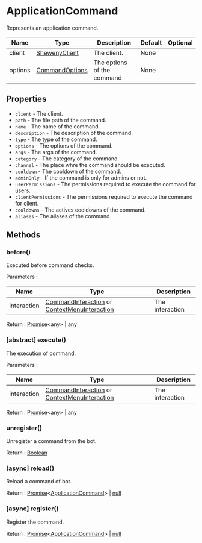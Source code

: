 # ApplicationCommand

Represents an application command.

| Name    | Type                                           | Description                | Default | Optional |
| ------- | ---------------------------------------------- | -------------------------- | ------- | -------- |
| client  | [ShewenyClient](../classes/ShewenyClient.md)   | The client.                | None    |          |
| options | [CommandOptions](../typedef/CommandOptions.md) | The options of the command | None    |          |

## Properties

- `client` - The client.
- `path` - The file path of the command.
- `name` - The name of the command.
- `description` - The description of the command.
- `type` - The type of the command.
- `options` - The options of the command.
- `args` - The args of the command.
- `category` - The category of the command.
- `channel` - The place whre the command should be executed.
- `cooldown` - The cooldown of the command.
- `adminOnly` - If the command is only for admins or not.
- `userPermissions` - The permissions required to execute the command for users.
- `clientPermissions` - The permissions required to execute the command for client.
- `cooldowns` - The actives cooldowns of the command.
- `aliases` - The aliases of the command.

## Methods

### before()

Executed before command checks.

Parameters :

| Name        | Type                                                                                                                                                                                     | Description     |
| ----------- | ---------------------------------------------------------------------------------------------------------------------------------------------------------------------------------------- | --------------- |
| interaction | [CommandInteraction](https://discord.js.org/#/docs/main/stable/class/CommandInteraction) or [ContextMenuInteraction](https://discord.js.org/#/docs/main/stable/class/CommandInteraction) | The interaction |

Return : [Promise](https://developer.mozilla.org/en-US/docs/Web/JavaScript/Reference/Global_Objects/Promise)\<any> | any

### [abstract] execute()

The execution of command.

Parameters :

| Name        | Type                                                                                                                                                                                     | Description     |
| ----------- | ---------------------------------------------------------------------------------------------------------------------------------------------------------------------------------------- | --------------- |
| interaction | [CommandInteraction](https://discord.js.org/#/docs/main/stable/class/CommandInteraction) or [ContextMenuInteraction](https://discord.js.org/#/docs/main/stable/class/CommandInteraction) | The interaction |

Return : [Promise](https://developer.mozilla.org/en-US/docs/Web/JavaScript/Reference/Global_Objects/Promise)\<any> | any

### unregister()

Unregister a command from the bot.

Return : [Boolean](https://developer.mozilla.org/en-US/docs/Web/JavaScript/Reference/Global_Objects/Boolean)

### [async] reload()

Reload a command of bot.

Return : [Promise](https://developer.mozilla.org/en-US/docs/Web/JavaScript/Reference/Global_Objects/Promise)\<[ApplicationCommand](./Command.md)> | [null](https://developer.mozilla.org/en-US/docs/Web/JavaScript/Reference/Global_Objects/Null)

### [async] register()

Register the command.

Return : [Promise](https://developer.mozilla.org/en-US/docs/Web/JavaScript/Reference/Global_Objects/Promise)\<[ApplicationCommand](./Command.md)> | [null](https://developer.mozilla.org/en-US/docs/Web/JavaScript/Reference/Global_Objects/Null)
